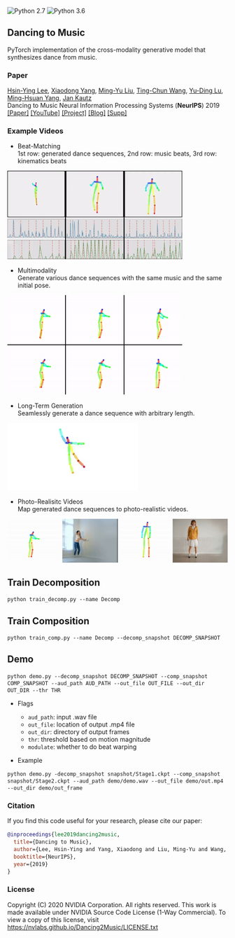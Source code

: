 ![Python 2.7](https://img.shields.io/badge/python-2.7-green.svg)
![Python 3.6](https://img.shields.io/badge/python-3.6-green.svg)
## Dancing to Music
PyTorch implementation of the cross-modality generative model that synthesizes dance from music.


### Paper 
[Hsin-Ying Lee](http://vllab.ucmerced.edu/hylee/), [Xiaodong Yang](https://xiaodongyang.org/), [Ming-Yu Liu](http://mingyuliu.net/), [Ting-Chun Wang](https://tcwang0509.github.io/), [Yu-Ding Lu](https://jonlu0602.github.io/), [Ming-Hsuan Yang](https://faculty.ucmerced.edu/mhyang/), [Jan Kautz](http://jankautz.com/)  
Dancing to Music
Neural Information Processing Systems (**NeurIPS**) 2019     
[[Paper]](https://arxiv.org/abs/1911.02001) [[YouTube]](https://youtu.be/-e9USqfwZ4A) [[Project]](http://vllab.ucmerced.edu/hylee/Dancing2Music/script.txt) [[Blog]](https://news.developer.nvidia.com/nvidia-dance-to-music-neurips/) [[Supp]](http://xiaodongyang.org/publications/papers/dance2music-supp-neurips19.pdf)

### Example Videos
- Beat-Matching     
1st row: generated dance sequences, 2nd row: music beats, 3rd row: kinematics beats         
<p align='left'>
  <img src='imgs/example.gif' width='400'/>
</p>

- Multimodality    
Generate various dance sequences with the same music and the same initial pose. 
<p align='left'>
  <img src='imgs/multimodal.gif' width='400'/>
</p>

- Long-Term Generation    
Seamlessly generate a dance sequence with arbitrary length. 
<p align='left'>
  <kbd>
   <img src='imgs/long.gif' width='300'/>
  </kbd>
</p>

- Photo-Realisitc Videos    
Map generated dance sequences to photo-realistic videos.
<p align='left'>
  <img src='imgs/v2v.gif' width='800'/>
</p>


## Train Decomposition 
```
python train_decomp.py --name Decomp
```

## Train Composition 
```
python train_comp.py --name Decomp --decomp_snapshot DECOMP_SNAPSHOT
```

## Demo
```
python demo.py --decomp_snapshot DECOMP_SNAPSHOT --comp_snapshot COMP_SNAPSHOT --aud_path AUD_PATH --out_file OUT_FILE --out_dir OUT_DIR --thr THR
```
- Flags
  - `aud_path`: input .wav file
  - `out_file`: location of output .mp4 file
  - `out_dir`: directory of output frames
  - `thr`: threshold based on motion magnitude
  - `modulate`: whether to do beat warping

- Example
```
python demo.py -decomp_snapshot snapshot/Stage1.ckpt --comp_snapshot snapshot/Stage2.ckpt --aud_path demo/demo.wav --out_file demo/out.mp4 --out_dir demo/out_frame
```


### Citation
If you find this code useful for your research, please cite our paper:
```bibtex
@inproceedings{lee2019dancing2music,
  title={Dancing to Music},
  author={Lee, Hsin-Ying and Yang, Xiaodong and Liu, Ming-Yu and Wang, Ting-Chun and Lu, Yu-Ding and Yang, Ming-Hsuan and Kautz, Jan},
  booktitle={NeurIPS},
  year={2019}
}
```

### License
Copyright (C) 2020 NVIDIA Corporation. All rights reserved. This work is made available under NVIDIA Source Code License (1-Way Commercial). To view a copy of this license, visit https://nvlabs.github.io/Dancing2Music/LICENSE.txt


